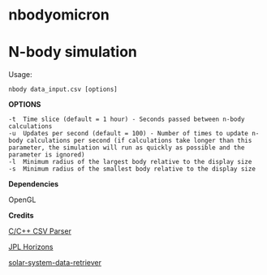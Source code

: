 # nbodyomicron
N-body simulation
=================

Usage:

`nbody data_input.csv [options]`


**OPTIONS**

	-t	Time slice (default = 1 hour) - Seconds passed between n-body calculations
	-u	Updates per second (default = 100) - Number of times to update n-body calculations per second (if calculations take longer than this parameter, the simulation will run as quickly as possible and the parameter is ignored)
	-l	Minimum radius of the largest body relative to the display size
	-s	Minimum radius of the smallest body relative to the display size


**Dependencies**

OpenGL


**Credits**

[C/C++ CSV Parser](https://sourceforge.net/projects/cccsvparser/)

[JPL Horizons](http://ssd.jpl.nasa.gov/horizons.cgi)

[solar-system-data-retriever](https://github.com/kevinferrare/solar-system-data-retriever)

